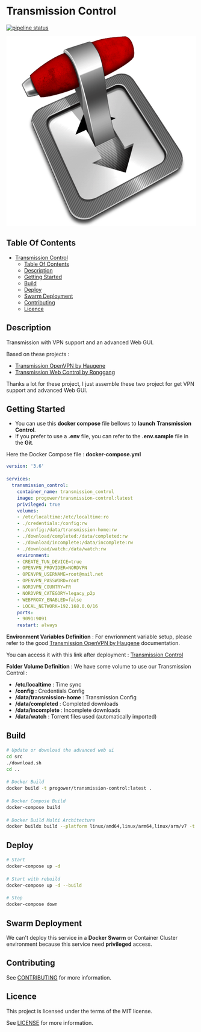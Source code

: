 # Transmission Control

[![pipeline status](https://gitlab.com/proginfra/transmission_control/badges/master/pipeline.svg)](https://gitlab.com/proginfra/transmission_control/-/commits/master)

![Icon](./icon.png)

## Table Of Contents

- [Transmission Control](#transmission-control)
  - [Table Of Contents](#table-of-contents)
  - [Description](#description)
  - [Getting Started](#getting-started)
  - [Build](#build)
  - [Deploy](#deploy)
  - [Swarm Deployment](#swarm-deployment)
  - [Contributing](#contributing)
  - [Licence](#licence)

## Description

Transmission with VPN support and an advanced Web GUI.

Based on these projects :

- [Transmission OpenVPN by Haugene](https://hub.docker.com/r/haugene/transmission-openvpn)
- [Transmission Web Control by Ronggang](https://github.com/ronggang/transmission-web-control/tree/v1.6.1-update1)

Thanks a lot for these project, I just assemble these two project for get VPN support and advanced Web GUI.

## Getting Started

- You can use this **docker compose** file bellows to **launch** **Transmission Control**.
- If you prefer to use a **.env** file, you can refer to the **.env.sample** file in the **Git**.

Here the Docker Compose file : **docker-compose.yml**

```yaml
version: '3.6'

services:
  transmission_control:
    container_name: transmission_control
    image: progower/transmission-control:latest
    privileged: true
    volumes:
    - /etc/localtime:/etc/localtime:ro
    - ./credentials:/config:rw
    - ./config:/data/transmission-home:rw
    - ./download/completed:/data/completed:rw
    - ./download/incomplete:/data/incomplete:rw
    - ./download/watch:/data/watch:rw
    environment:
    - CREATE_TUN_DEVICE=true
    - OPENVPN_PROVIDER=NORDVPN
    - OPENVPN_USERNAME=root@mail.net
    - OPENVPN_PASSWORD=root
    - NORDVPN_COUNTRY=FR
    - NORDVPN_CATEGORY=legacy_p2p
    - WEBPROXY_ENABLED=false
    - LOCAL_NETWORK=192.168.0.0/16
    ports:
    - 9091:9091
    restart: always
```

**Environment Variables Definition** : For envrionment variable setup, please refer to the good [Transmission OpenVPN by Haugene](https://hub.docker.com/r/haugene/transmission-openvpn) documentation.

You can access it with this link after deployment : [Transmission Control](http://localhost:9091)

**Folder Volume Definition** : We have some volume to use our Transmission Control :

- **/etc/localtime** : Time sync
- **/config** : Credentials Config
- **/data/transmission-home** : Transmission Config
- **/data/completed** : Completed downloads
- **/data/incomplete** : Incomplete downloads
- **/data/watch** : Torrent files used (automatically imported)

## Build

```bash
# Update or download the advanced web ui
cd src
./download.sh
cd ..

# Docker Build
docker build -t progower/transmission-control:latest .

# Docker Compose Build
docker-compose build

# Docker Build Multi Architecture
docker buildx build --platform linux/amd64,linux/arm64,linux/arm/v7 -t progower/transmission-control:latest --push .
```

## Deploy

```bash
# Start
docker-compose up -d

# Start with rebuild
docker-compose up -d --build

# Stop
docker-compose down
```

## Swarm Deployment

We can't deploy this service in a **Docker Swarm** or Container Cluster environment because this service need **privileged** access.

## Contributing

See [CONTRIBUTING](./CONTRIBUTING.md) for more information.

## Licence

This project is licensed under the terms of the MIT license.

See [LICENSE](./LICENCE) for more information.
